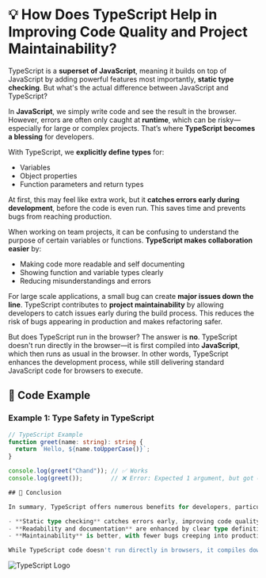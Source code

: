 # 💡 How Does TypeScript Help in Improving Code Quality and Project Maintainability?

TypeScript is a **superset of JavaScript**, meaning it builds on top of JavaScript by adding powerful features most importantly, **static type checking**. But what's the actual difference between JavaScript and TypeScript?

In **JavaScript**, we simply write code and see the result in the browser. However, errors are often only caught at **runtime**, which can be risky—especially for large or complex projects. That’s where **TypeScript becomes a blessing** for developers.

With TypeScript, we **explicitly define types** for:

- Variables
- Object properties
- Function parameters and return types

At first, this may feel like extra work, but it **catches errors early during development**, before the code is even run. This saves time and prevents bugs from reaching production.

When working on team projects, it can be confusing to understand the purpose of certain variables or functions. **TypeScript makes collaboration easier** by:

- Making code more readable and self documenting
- Showing function and variable types clearly
- Reducing misunderstandings and errors

For large scale applications, a small bug can create **major issues down the line**. TypeScript contributes to **project maintainability** by allowing developers to catch issues early during the build process. This reduces the risk of bugs appearing in production and makes refactoring safer.

But does TypeScript run in the browser? The answer is **no**. TypeScript doesn't run directly in the browser—it is first compiled into **JavaScript**, which then runs as usual in the browser. In other words, TypeScript enhances the development process, while still delivering standard JavaScript code for browsers to execute.


## 🚀 Code Example

### Example 1: Type Safety in TypeScript

```ts
// TypeScript Example
function greet(name: string): string {
  return `Hello, ${name.toUpperCase()}`;
}

console.log(greet("Chand")); // ✅ Works
console.log(greet());        // ❌ Error: Expected 1 argument, but got 0.

## 🤖 Conclusion

In summary, TypeScript offers numerous benefits for developers, particularly when working with large-scale applications or in teams:

- **Static type checking** catches errors early, improving code quality.
- **Readability and documentation** are enhanced by clear type definitions.
- **Maintainability** is better, with fewer bugs creeping into production.

While TypeScript code doesn't run directly in browsers, it compiles down to standard JavaScript, making it compatible with all browsers. By adopting TypeScript, developers can enhance both the quality and maintainability of their projects.
```

![TypeScript Logo](https://cdn3d.iconscout.com/3d/free/thumb/free-typescript-3d-icon-download-in-png-blend-fbx-gltf-file-formats--microsoft-logo-angular-language-javascript-static-type-coding-lang-pack-logos-icons-7577992.png?f=webp)

